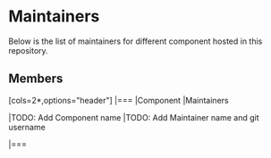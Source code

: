 # Maintainers

Below is the list of maintainers for different component hosted in this repository.

## Members

[cols=2*,options="header"]
|===
|Component
|Maintainers

|TODO: Add Component name
|TODO: Add Maintainer name and git username

|===
